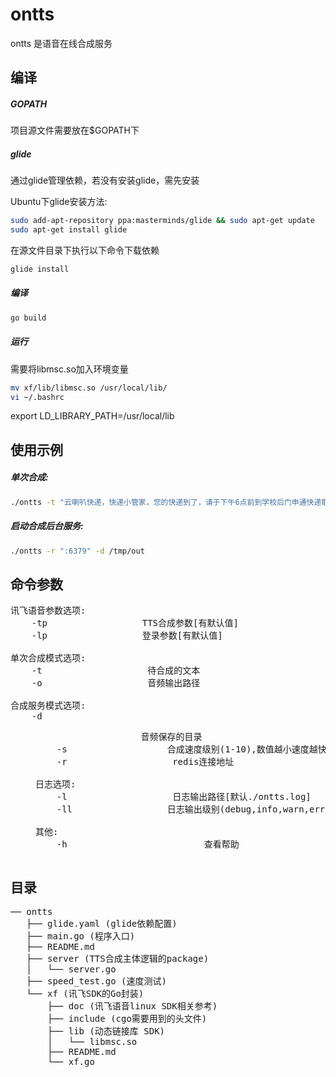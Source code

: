 ontts
==============
ontts 是语音在线合成服务

## 编译

##### GOPATH
项目源文件需要放在$GOPATH下

##### glide
通过glide管理依赖，若没有安装glide，需先安装

Ubuntu下glide安装方法:
``` sh
sudo add-apt-repository ppa:masterminds/glide && sudo apt-get update
sudo apt-get install glide
```
在源文件目录下执行以下命令下载依赖
``` sh
glide install
```

##### 编译
``` sh
go build
```

##### 运行
需要将libmsc.so加入环境变量
``` sh
mv xf/lib/libmsc.so /usr/local/lib/
vi ~/.bashrc
```
export LD_LIBRARY_PATH=/usr/local/lib


## 使用示例
##### 单次合成:
``` sh
./ontts -t "云喇叭快递，快递小管家，您的快递到了，请于下午6点前到学校后门申通快递取件" -o test.wav
```

##### 启动合成后台服务:
``` sh
./ontts -r ":6379" -d /tmp/out
```

## 命令参数
<pre>
讯飞语音参数选项:
    -tp <param>                 TTS合成参数[有默认值]
    -lp <param>                 登录参数[有默认值]

单次合成模式选项:
    -t <text>                	待合成的文本
    -o <file>               	音频输出路径 

合成服务模式选项:
    -d <dir>                    音频保存的目录 
    -s <digit>                  合成速度级别(1-10),数值越小速度越快，越耗CPU[默认为1]
    -r <addr>                   redis连接地址

日志选项:
    -l <file>                   日志输出路径[默认./ontts.log]
    -ll <level>                 日志输出级别(debug,info,warn,error)

其他:
    -h                          查看帮助 
</pre>

## 目录
<pre>
── ontts
   ├── glide.yaml (glide依赖配置)
   ├── main.go (程序入口)
   ├── README.md
   ├── server (TTS合成主体逻辑的package)
   │   └── server.go
   ├── speed_test.go (速度测试)
   └── xf (讯飞SDK的Go封装)
       ├── doc (讯飞语音linux SDK相关参考)
       ├── include (cgo需要用到的头文件)
       ├── lib (动态链接库 SDK)
       │   └── libmsc.so
       ├── README.md
       └── xf.go
</pre>

